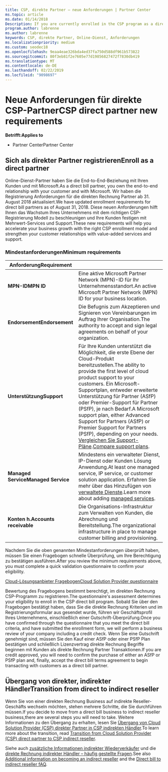 ```yaml
---
title: CSP, direkte Partner – neue Anforderungen | Partner Center
ms.topic: article
ms.date: 01/14/2018
Description: If you are currently enrolled in the CSP program as a direct partner, you should prepare to meet these updated support and services requirements.
program.author: labrenne
ms.author: labrenne
keywords: CSP, direkte Partner, Online-Dienst, Anforderungen
ms.localizationpriority: medium
ms.custom: seodec18
ms.openlocfilehash: 9eaa4eae326bda4ed37fa750d588df961b573822
ms.sourcegitcommit: 80f3eb81f2e7605e77d19856827472f7830db419
ms.translationtype: MT
ms.contentlocale: de-DE
ms.lasthandoff: 02/22/2019
ms.locfileid: "9098697"
---
```

# <a name="csp-direct-partner-new-requirements"></a><span data-ttu-id="5558b-103">Neue Anforderungen für direkte CSP-Partner</span><span class="sxs-lookup"><span data-stu-id="5558b-103">CSP direct partner new requirements</span></span>

**<span data-ttu-id="5558b-104">Betrifft:</span><span class="sxs-lookup"><span data-stu-id="5558b-104">Applies to</span></span>**

- <span data-ttu-id="5558b-105">Partner Center</span><span class="sxs-lookup"><span data-stu-id="5558b-105">Partner Center</span></span>

## <a name="enroll-as-a-direct-partner"></a><span data-ttu-id="5558b-106">Sich als direkter Partner registrieren</span><span class="sxs-lookup"><span data-stu-id="5558b-106">Enroll as a direct partner</span></span>

<span data-ttu-id="5558b-107">Online-Dienst-Partner haben Sie die End-to-End-Beziehung mit Ihren Kunden und mit Microsoft.</span><span class="sxs-lookup"><span data-stu-id="5558b-107">As a direct bill partner, you own the end-to-end relationship with your customer and with Microsoft.</span></span> <span data-ttu-id="5558b-108">Wir haben die Registrierung Anforderungen für die direkten Rechnung Partner ab 31. August 2018 aktualisiert.</span><span class="sxs-lookup"><span data-stu-id="5558b-108">We have updated enrollment requirements for direct bill partners as of August 31, 2018.</span></span> <span data-ttu-id="5558b-109">Diese neuen Anforderungen hilft Ihnen das Wachstum Ihres Unternehmens mit dem richtigen CSP-Registrierung Modell zu beschleunigen und Ihre Kunden festigen mit Mehrwert-Services und Support.</span><span class="sxs-lookup"><span data-stu-id="5558b-109">These new requirements will help you accelerate your business growth with the right CSP enrollment model and strengthen your customer relationships with value-added services and support.</span></span> 

### <a name="minimum-requirements"></a><span data-ttu-id="5558b-110">Mindestanforderungen</span><span class="sxs-lookup"><span data-stu-id="5558b-110">Minimum requirements</span></span>

|**<span data-ttu-id="5558b-111">Anforderung</span><span class="sxs-lookup"><span data-stu-id="5558b-111">Requirement</span></span>**|                             |
|--------------------------------|--------------------------------------------------------------|
|**<span data-ttu-id="5558b-112">MPN-ID</span><span class="sxs-lookup"><span data-stu-id="5558b-112">MPN ID</span></span>**   |<span data-ttu-id="5558b-113">Eine aktive Microsoft Partner Network (MPN)-ID für Ihr Unternehmensstandort.</span><span class="sxs-lookup"><span data-stu-id="5558b-113">An active Microsoft Partner Network (MPN) ID for your business location.</span></span>   |
|**<span data-ttu-id="5558b-114">Endorsement</span><span class="sxs-lookup"><span data-stu-id="5558b-114">Endorsement</span></span>**   |<span data-ttu-id="5558b-115">Die Befugnis zum Akzeptieren und Signieren von Vereinbarungen im Auftrag Ihrer Organisation.</span><span class="sxs-lookup"><span data-stu-id="5558b-115">The authority to accept and sign legal agreements on behalf of your organization.</span></span>|
|**<span data-ttu-id="5558b-116">Unterstützung</span><span class="sxs-lookup"><span data-stu-id="5558b-116">Support</span></span>**  |<span data-ttu-id="5558b-117">Für Ihre Kunden unterstützt die Möglichkeit, die erste Ebene der Cloud-Produkt bereitzustellen.</span><span class="sxs-lookup"><span data-stu-id="5558b-117">The ability to provide the first level of cloud product support to your customers.</span></span> <span data-ttu-id="5558b-118">Ein Microsoft-Supportplan, entweder erweiterte Unterstützung für Partner (ASfP) oder Premier-Support für Partner (PSfP), je nach Bedarf.</span><span class="sxs-lookup"><span data-stu-id="5558b-118">A Microsoft support plan, either Advanced Support for Partners (ASfP) or Premier Support for Partners (PSfP), depending on your needs.</span></span> <span data-ttu-id="5558b-119">[Vergleichen Sie Support-Pläne](https://partner.microsoft.com/en-US/support/partnersupport).</span><span class="sxs-lookup"><span data-stu-id="5558b-119">[Compare support plans](https://partner.microsoft.com/en-US/support/partnersupport).</span></span> |
|**<span data-ttu-id="5558b-120">Managed Service</span><span class="sxs-lookup"><span data-stu-id="5558b-120">Managed Service</span></span>**   |<span data-ttu-id="5558b-121">Mindestens ein verwalteter Dienst, IP-Dienst oder Kunden Lösung Anwendung.</span><span class="sxs-lookup"><span data-stu-id="5558b-121">At least one managed service, IP service, or customer solution application.</span></span> <span data-ttu-id="5558b-122">Erfahren Sie mehr über das Hinzufügen von [verwaltete Dienste](https://partner.microsoft.com/en-US/business-opportunities/managed-services-provider).</span><span class="sxs-lookup"><span data-stu-id="5558b-122">Learn more about adding [managed services](https://partner.microsoft.com/en-US/business-opportunities/managed-services-provider).</span></span>|
|**<span data-ttu-id="5558b-123">Konten h.</span><span class="sxs-lookup"><span data-stu-id="5558b-123">Accounts receivable</span></span>** |<span data-ttu-id="5558b-124">Die Organisations-Infrastruktur zum Verwalten von Kunden, die Abrechnung und Bereitstellung.</span><span class="sxs-lookup"><span data-stu-id="5558b-124">The organizational infrastructure in place to manage customer billing and provisioning.</span></span> 

<span data-ttu-id="5558b-125">Nachdem Sie die oben genannten Mindestanforderungen überprüft haben, müssen Sie einen Fragebogen schnelle Überprüfung, um Ihre Berechtigung zu bestätigen ausführen.</span><span class="sxs-lookup"><span data-stu-id="5558b-125">After you review the minimum requirements above, you must complete a quick validation questionnaire to confirm your eligibility.</span></span> 

[<span data-ttu-id="5558b-126">Cloud-Lösungsanbieter Fragebogen</span><span class="sxs-lookup"><span data-stu-id="5558b-126">Cloud Solution Provider questionnaire</span></span>](https://partner.microsoft.com/cloud-solution-provider/assessment)

<span data-ttu-id="5558b-127">Bewertung des Fragebogens bestimmt berechtigt, im direkten Rechnung CSP-Programm zu registrieren.</span><span class="sxs-lookup"><span data-stu-id="5558b-127">The questionnaire's assessment determines your eligibility to enroll in the CSP direct bill program.</span></span> <span data-ttu-id="5558b-128">Sobald Sie über den Fragebogen bestätigt haben, dass Sie die direkte Rechnung Kriterien und im Registrierungsformular aus gesendet wurde, führen wir Geschäftsprofil Ihres Unternehmens, einschließlich einer Gutschrift-Überprüfung.</span><span class="sxs-lookup"><span data-stu-id="5558b-128">Once you have confirmed through the questionnaire that you meet the direct bill criteria, and have submitted the enrollment form, we will perform a business review of your company including a credit check.</span></span> <span data-ttu-id="5558b-129">Wenn Sie eine Gutschrift genehmigt sind, müssen Sie den Kauf einer ASfP oder einer PSfP Plan bestätigen und schließlich Lizenzvertrag direkte Rechnung Begriffe beginnen mit Kunden als direkte Rechnung Partner Transaktionen.</span><span class="sxs-lookup"><span data-stu-id="5558b-129">If you are credit approved, you will need to confirm the purchase of either an ASfP or PSfP plan and, finally, accept the direct bill terms agreement to begin transacting with customers as a direct bill partner.</span></span>

## <a name="transition-from-direct-to-indirect-reseller"></a><span data-ttu-id="5558b-130">Übergang von direkter, indirekter Händler</span><span class="sxs-lookup"><span data-stu-id="5558b-130">Transition from direct to indirect reseller</span></span>

<span data-ttu-id="5558b-131">Wenn Sie von einer direkten Rechnung Business auf indirekte Reseller-Geschäfts wechseln möchten, stehen mehrere Schritte, die Sie durchführen müssen.</span><span class="sxs-lookup"><span data-stu-id="5558b-131">If you decide to move from a direct bill business to indirect reseller business,there are several steps you will need to take.</span></span> <span data-ttu-id="5558b-132">Weitere Informationen zu den Übergang zu erhalten, lesen Sie [Übergang von Cloud Solution Provider (CSP) direkter Partner in CSP indirekten Händler](transition-direct-to-indirect.md).</span><span class="sxs-lookup"><span data-stu-id="5558b-132">To learn more about the transition, read [Transition from Cloud Solution Provider (CSP) direct partner to CSP indirect reseller](transition-direct-to-indirect.md).</span></span> 

<span data-ttu-id="5558b-133">Siehe auch [zusätzliche Informationen indirekter Wiederverkäufer](https://assetsprod.microsoft.com/csp-directbill-to-indirect-transition.pdf) und die [direkte Rechnung indirekter Händler – häufig gestellte Fragen](https://assetsprod.microsoft.com/mpn/direct-bill-partner-faq.pdf).</span><span class="sxs-lookup"><span data-stu-id="5558b-133">See also [Additional information on becoming an indirect reseller](https://assetsprod.microsoft.com/csp-directbill-to-indirect-transition.pdf) and the [Direct bill to indirect reseller fAQ](https://assetsprod.microsoft.com/mpn/direct-bill-partner-faq.pdf).</span></span>
